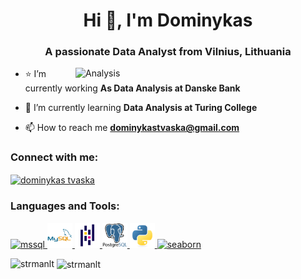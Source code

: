 <h1 align="center">Hi 👋, I'm Dominykas</h1>
<h3 align="center">A passionate Data Analyst from Vilnius, Lithuania</h3>
<img align="right" alt="Analysis" width="400" src="https://capturly.com/blog/wp-content/uploads/2018/02/Data-Website-Analytics.gif">

- ⭐ I’m currently working **As Data Analysis at Danske Bank**

- 🌱 I’m currently learning **Data Analysis at Turing College**

- 📫 How to reach me **dominykastvaska@gmail.com**

<h3 align="left">Connect with me:</h3>
<p align="left">
<a href="https://linkedin.com/in/dominykas tvaska" target="blank"><img align="center" src="https://raw.githubusercontent.com/rahuldkjain/github-profile-readme-generator/master/src/images/icons/Social/linked-in-alt.svg" alt="dominykas tvaska" height="30" width="40" /></a>
</p>

<h3 align="left">Languages and Tools:</h3>
<p align="left"> <a href="https://www.microsoft.com/en-us/sql-server" target="_blank" rel="noreferrer"> <img src="https://www.svgrepo.com/show/303229/microsoft-sql-server-logo.svg" alt="mssql" width="40" height="40"/> </a> <a href="https://www.mysql.com/" target="_blank" rel="noreferrer"> <img src="https://raw.githubusercontent.com/devicons/devicon/master/icons/mysql/mysql-original-wordmark.svg" alt="mysql" width="40" height="40"/> </a> <a href="https://pandas.pydata.org/" target="_blank" rel="noreferrer"> <img src="https://raw.githubusercontent.com/devicons/devicon/2ae2a900d2f041da66e950e4d48052658d850630/icons/pandas/pandas-original.svg" alt="pandas" width="40" height="40"/> </a> <a href="https://www.postgresql.org" target="_blank" rel="noreferrer"> <img src="https://raw.githubusercontent.com/devicons/devicon/master/icons/postgresql/postgresql-original-wordmark.svg" alt="postgresql" width="40" height="40"/> </a> <a href="https://www.python.org" target="_blank" rel="noreferrer"> <img src="https://raw.githubusercontent.com/devicons/devicon/master/icons/python/python-original.svg" alt="python" width="40" height="40"/> </a> <a href="https://seaborn.pydata.org/" target="_blank" rel="noreferrer"> <img src="https://seaborn.pydata.org/_images/logo-mark-lightbg.svg" alt="seaborn" width="40" height="40"/> </a> </p>

<p><img align="left" src="https://github-readme-stats.vercel.app/api/top-langs?username=strmanlt&show_icons=true&locale=en&layout=compact" alt="strmanlt" /></p>

<p>&nbsp;<img align="center" src="https://github-readme-stats.vercel.app/api?username=strmanlt&show_icons=true&locale=en" alt="strmanlt" /></p>
